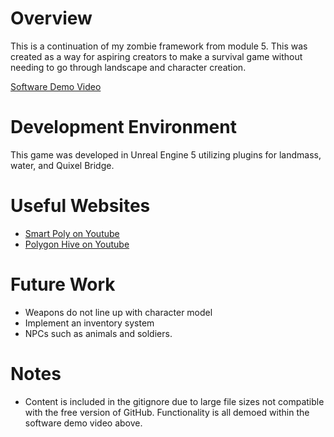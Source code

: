 # Overview

This is a continuation of my zombie framework from module 5. This was created as a way for aspiring creators to make a survival game without needing to go through landscape and character creation.

[Software Demo Video](https://youtu.be/sI_DHGF1VOY)

# Development Environment

This game was developed in Unreal Engine 5 utilizing plugins for landmass, water, and Quixel Bridge.

# Useful Websites

- [Smart Poly on Youtube](https://www.youtube.com/@SmartPoly)
- [Polygon Hive on Youtube](https://www.youtube.com/@PolygonHive)

# Future Work

- Weapons do not line up with character model
- Implement an inventory system
- NPCs such as animals and soldiers.

# Notes
- Content is included in the gitignore due to large file sizes not compatible with the free version of GitHub. Functionality is all demoed within the software demo video above.
